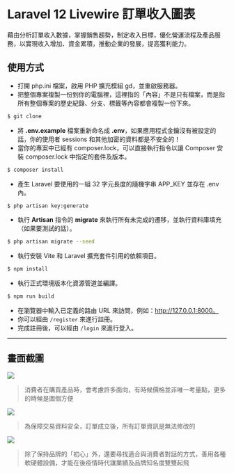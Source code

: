 # Laravel 12 Livewire 訂單收入圖表

藉由分析訂單收入數據，掌握銷售趨勢，制定收入目標，優化營運流程及產品服務，以實現收入增加、資金累積，推動企業的發展，提高獲利能力。

## 使用方式
- 打開 php.ini 檔案，啟用 PHP 擴充模組 gd，並重啟服務器。
- 把整個專案複製一份到你的電腦裡，這裡指的「內容」不是只有檔案，而是指所有整個專案的歷史紀錄、分支、標籤等內容都會複製一份下來。
```sh
$ git clone
```
- 將 __.env.example__ 檔案重新命名成 __.env__，如果應用程式金鑰沒有被設定的話，你的使用者 sessions 和其他加密的資料都是不安全的！
- 當你的專案中已經有 composer.lock，可以直接執行指令以讓 Composer 安裝 composer.lock 中指定的套件及版本。
```sh
$ composer install
```
- 產生 Laravel 要使用的一組 32 字元長度的隨機字串 APP_KEY 並存在 .env 內。
```sh
$ php artisan key:generate
```
- 執行 __Artisan__ 指令的 __migrate__ 來執行所有未完成的遷移，並執行資料庫填充（如果要測試的話）。
```sh
$ php artisan migrate --seed
```
- 執行安裝 Vite 和 Laravel 擴充套件引用的依賴項目。
```sh
$ npm install
```
- 執行正式環境版本化資源管道並編譯。
```sh
$ npm run build
```
- 在瀏覽器中輸入已定義的路由 URL 來訪問，例如：http://127.0.0.1:8000。
- 你可以經由 `/register` 來進行註冊。
- 完成註冊後，可以經由 `/login` 來進行登入。

----

## 畫面截圖
![](https://i.imgur.com/ZSfb8KT.png)
> 消費者在購買產品時，會考慮許多面向，有時候價格並非唯一考量點，更多的時候是圖個方便

![](https://i.imgur.com/2CHT3tm.png)
> 為保障交易資料安全，訂單成立後，所有訂單資訊是無法修改的

![](https://i.imgur.com/sP535aD.png)
> 除了保持品牌的「初心」外，還要尋找適合與消費者對話的方式，善用各種軟硬體設備，才能在後疫情時代讓業績及品牌知名度雙雙起飛
